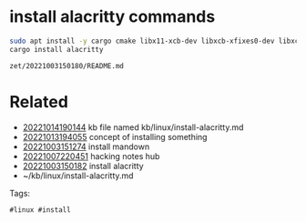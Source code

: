 # install alacritty  commands
```bash
sudo apt install -y cargo cmake libx11-xcb-dev libxcb-xfixes0-dev libxcb-render0-dev libxcb-shape0-dev pkg-config librust-servo-fontconfig-sys-dev
cargo install alacritty
```

` zet/20221003150180/README.md `

# Related

- [20221014190144](/zet/20221014190144/README.md) kb file named kb/linux/install-alacritty.md
- [20221013194055](/zet/20221013194055/README.md) concept of installing something
- [20221003151274](/zet/20221003151274/README.md) install mandown
- [20221007220451](/zet/20221007220451/README.md) hacking notes hub
- [20221003150182](/zet/20221003150182/README.md) install alacritty 
- ~/kb/linux/install-alacritty.md

Tags:

    #linux #install 
